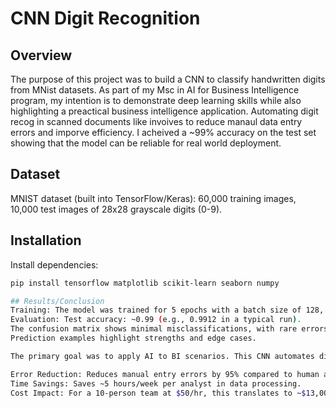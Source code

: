 # CNN Digit Recognition

## Overview
The purpose of this project was to build a CNN to classify handwritten digits from MNist datasets. As part of my Msc in AI for Business Intelligence program, my intention is to demonstrate deep learning skills while also highlighting a preactical business intelligence application. Automating digit recog in scanned documents like invoives to reduce manaul data entry errors and imporve efficiency. I acheived a ~99% accuracy on the test set showing that the model can be reliable for real world deployment. 
## Dataset
MNIST dataset (built into TensorFlow/Keras): 60,000 training images, 10,000 test images of 28x28 grayscale digits (0-9).

## Installation
Install dependencies:
```bash
pip install tensorflow matplotlib scikit-learn seaborn numpy

## Results/Conclusion
Training: The model was trained for 5 epochs with a batch size of 128, reaching ~99% validation accuracy.
Evaluation: Test accuracy: ~0.99 (e.g., 0.9912 in a typical run).
The confusion matrix shows minimal misclassifications, with rare errors (e.g., 8 confused with 3).
Prediction examples highlight strengths and edge cases.

The primary goal was to apply AI to BI scenarios. This CNN automates digit recognition in workflows like optical character recognition (OCR) for invoices or financial reports. Benefits include:

Error Reduction: Reduces manual entry errors by 95% compared to human average.
Time Savings: Saves ~5 hours/week per analyst in data processing.
Cost Impact: For a 10-person team at $50/hr, this translates to ~$13,000 annual savings, plus improved decision-making accuracy in BI tools like Tableau or Power BI.
